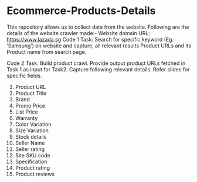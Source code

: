# Ecommerce-Products-Details
This repository allows us to collect data from the website.
Following are the details of the website crawler made:-
Website domain URL: https://www.lazada.sg 
Code 1 Task:
Search for specific keyword (Eg. ‘Samsung’) on website and capture, all relevant results Product URLs and its Product name from search page. 

Code 2 Task:
Build product crawl. Provide output product URLs fetched in Task 1 as input for Task2.  Capture following relevant details. Refer slides for specific fields.
1.	Product URL
2.	Product Title
3.	Brand
4.	Promo Price
5.	List Price
6.	Warranty
7.	Color Variation
8.	Size Variation
9.	Stock details
10.	Seller Name
11.	Seller rating
12.	Site SKU code
13.	Specification
14.	Product rating
15.	Product reviews

